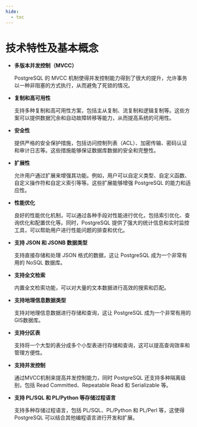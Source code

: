 ```yaml
---
hide:
  - toc
---
```


# 技术特性及基本概念

- **多版本并发控制（MVCC）**
	
	PostgreSQL 的 MVCC 机制使得并发控制能力得到了很大的提升，允许事务以一种非阻塞的方式执行，从而避免了死锁的情况。
	
- **复制和高可用性**

	支持多种复制和高可用性方案，包括主从复制、流复制和逻辑复制等。这些方案可以提供数据冗余和自动故障转移等能力，从而提高系统的可用性。

- **安全性**

	提供严格的安全保护措施，包括访问控制列表（ACL）、加密传输、密码认证和审计日志等。这些措施能够保证数据库数据的安全和完整性。

- **扩展性**

	允许用户通过扩展来增强其功能。例如，用户可以自定义类型、自定义函数、自定义操作符和自定义索引等等。这些扩展能够增强 PostgreSQL 的能力和适应性。

- **性能优化**

	良好的性能优化机制，可以通过各种手段对性能进行优化，包括索引优化、查询优化和配置优化等。同时，PostgreSQL 提供了强大的统计信息和实时监控工具，可以帮助用户进行性能问题的排查和优化。

- **支持 JSON 和 JSONB 数据类型**

	支持直接存储和处理 JSON 格式的数据，这让 PostgreSQL 成为一个非常有用的 NoSQL 数据库。
	
- **支持全文检索**

	内置全文检索功能，可以对大量的文本数据进行高效的搜索和匹配。
	
- **支持地理信息数据类型**

	支持对地理信息数据进行存储和查询，这让 PostgreSQL 成为一个非常有用的GIS数据库。
	
- **支持分区表**

	支持将一个大型的表分成多个小型表进行存储和查询，这可以提高查询效率和管理方便性。
	
- **支持并发控制**

	通过MVCC机制来提高并发控制能力，同时 PostgreSQL 还支持多种隔离级别，包括 Read Committed、Repeatable Read 和 Serializable 等。
	
- **支持 PL/SQL 和 PL/Python 等存储过程语言**

	支持多种存储过程语言，包括 PL/SQL、PL/Python 和 PL/Perl 等，这使得 PostgreSQL 可以结合其他编程语言进行开发和扩展。
